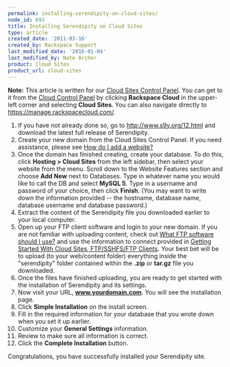 ```yaml
---
permalink: installing-serendipity-on-cloud-sites/
node_id: 693
title: Installing Serendipity on Cloud Sites
type: article
created_date: '2011-03-16'
created_by: Rackspace Support
last_modified_date: '2016-01-04'
last_modified_by: Nate Archer
product: Cloud Sites
product_url: cloud-sites
---
```


**Note:** This article is written for our [Cloud Sites Control Panel](https://manage.rackspacecloud.com/). You can get to it from the [Cloud Control Panel](https://mycloud.rackspace.com) by clicking **Rackspace Cloud** in the upper-left corner and selecting **Cloud Sites**. You can also navigate directly to <https://manage.rackspacecloud.com/>.

1.  If you have not already done so, go to <http://www.s9y.org/12.html>
    and download the latest full release of Serendipity.
2.  Create your new domain from the Cloud Sites Control Panel. If you
    need assistance, please see [How do I add a website?](/how-to/getting-started-with-cloud-sites-how-to-add-a-new-website)
3.  Once the domain has finished creating, create your database. To do
    this, click **Hosting > Cloud Sites** from the left sidebar, then
    select your website from the menu. Scroll down to the Website
    Features section and choose **Add New** next to Databases. Type in
    whatever name you would like to call the DB and select **MySQL 5**. Type
    in a username and password of your choice, then click **Finish**. (You
    may want to write down the information provided -- the hostname,
    database name, database username and database password.)
4.  Extract the content of the Serendipity file you downloaded earlier
    to your local computer.
5.  Open up your FTP client software and login to your new domain. If
    you are not familiar with uploading content, check out [What FTP software should I use?](/how-to/getting-started-with-cloud-sites-ftpsshfsftp-clients)
    and use the information to connect provided in [Getting Started With Cloud Sites, FTP/SSHFS/FTP Clients](/how-to/getting-started-with-cloud-sites-ftpsshfsftp-clients).
    Your best bet will be to upload (to your web/content folder)
    everything inside the "serendipity" folder contained within the **.zip**
    or **tar.gz** file you downloaded.
6.  Once the files have finished uploading, you are ready to get started
    with the installation of Serendipity and its settings.
7.  Now visit your URL, **www.yourdomain.com**. You will see the
    installation page.
8.  Click **Simple Installation** on the install screen.
9.  Fill in the required information for your database that you wrote
    down when you set it up earlier.
10. Customize your **General Settings** information.
11. Review to make sure all information is correct.
12. Click the **Complete Installation** button.


Congratulations, you have successfully installed your Serendipity site.
